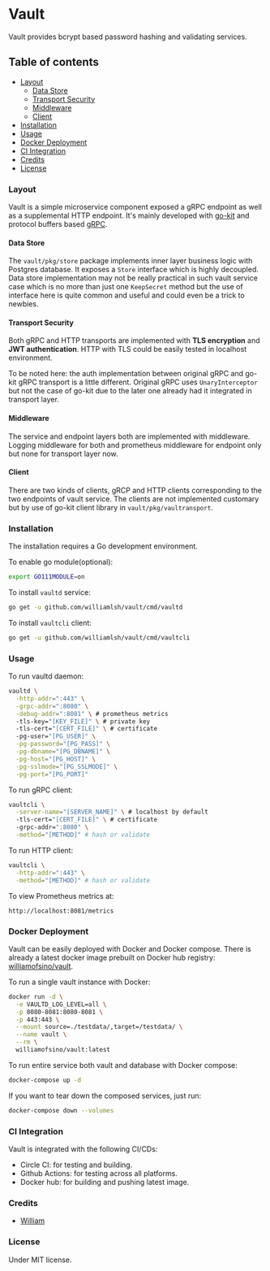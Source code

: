 # Vault

Vault provides bcrypt based password hashing and validating services.

## Table of contents

- [Layout](#Layout)
  - [Data Store](#Data-Store)
  - [Transport Security](#Transport-Security)
  - [Middleware](#Middleware)
  - [Client](#Client)
- [Installation](#Installation)
- [Usage](#Usage)
- [Docker Deployment](#Docker-Deployment)
- [CI Integration](#CI-Integration)
- [Credits](#Credits)
- [License](#License)

### Layout

Vault is a simple microservice component exposed a gRPC endpoint as well as a supplemental HTTP endpoint. It's mainly developed with [go-kit](https://gokit.io) and protocol buffers based [gRPC](https://grpc.io/).

#### Data Store

The `vault/pkg/store` package implements inner layer business logic with Postgres database. It exposes a `Store` interface which is highly decoupled. Data store implementation may not be really practical in such vault service case which is no more than just one `KeepSecret` method but the use of interface here is quite common and useful and could even be a trick to newbies.

#### Transport Security

Both gRPC and HTTP transports are implemented with **TLS encryption** and **JWT authentication**. HTTP with TLS could be easily tested in localhost environment.

To be noted here: the auth implementation between original gRPC and go-kit gRPC transport is a little different. Original gRPC uses `UnaryInterceptor` but not the case of go-kit due to the later one already had it integrated in transport layer.

#### Middleware

The service and endpoint layers both are implemented with middleware. Logging middleware for both and prometheus middleware for endpoint only but none for transport layer now.

#### Client

There are two kinds of clients, gRCP and HTTP clients corresponding to the two endpoints of vault service. The clients are not implemented customary but by use of go-kit client library in `vault/pkg/vaultransport`.

### Installation

The installation requires a Go development environment.

To enable go module(optional):

```bash
export GO111MODULE=on
```

To install `vaultd` service:

```bash
go get -u github.com/williamlsh/vault/cmd/vaultd
```

To install `vaultcli` client:

```bash
go get -u github.com/williamlsh/vault/cmd/vaultcli
```

### Usage

To run vaultd daemon:

```bash
vaultd \
  -http-addr=":443" \
  -grpc-addr=":8080" \
  -debug-addr=":8081" \ # prometheus metrics
  -tls-key="[KEY_FILE]" \ # private key
  -tls-cert="[CERT_FILE]" \ # certificate
  -pg-user="[PG_USER]" \
  -pg-password="[PG_PASS]" \
  -pg-dbname="[PG_DBNAME]" \
  -pg-host="[PG_HOST]" \
  -pg-sslmode="[PG_SSLMODE]" \
  -pg-port="[PG_PORT]"
```

To run gRPC client:

```bash
vaultcli \
  -server-name="[SERVER_NAME]" \ # localhost by default
  -tls-cert="[CERT_FILE]" \ # certificate
  -grpc-addr=":8080" \
  -method="[METHOD]" # hash or validate
```

To run HTTP client:

```bash
vaultcli \
  -http-addr=":443" \
  -method="[METHOD]" # hash or validate
```

To view Prometheus metrics at:

`http://localhost:8081/metrics`

### Docker Deployment

Vault can be easily deployed with Docker and Docker compose. There is already a latest docker image prebuilt on Docker hub registry: [williamofsino/vault](https://hub.docker.com/r/williamofsino/vault).

To run a single vault instance with Docker:

```bash
docker run -d \
  -e VAULTD_LOG_LEVEL=all \
  -p 8080-8081:8080-8081 \
  -p 443:443 \
  --mount source=./testdata/,target=/testdata/ \
  --name vault \
  --rm \
  williamofsino/vault:latest
```

To run entire service both vault and database with Docker compose:

```bash
docker-compose up -d
```

If you want to tear down the composed services, just run:

```bash
docker-compose down --volumes
```

### CI Integration

Vault is integrated with the following CI/CDs:

- Circle CI: for testing and building.
- Github Actions: for testing across all platforms.
- Docker hub: for building and pushing latest image.

### Credits

- [William](https://github.com/williamlsh)

### License

Under MIT license.
